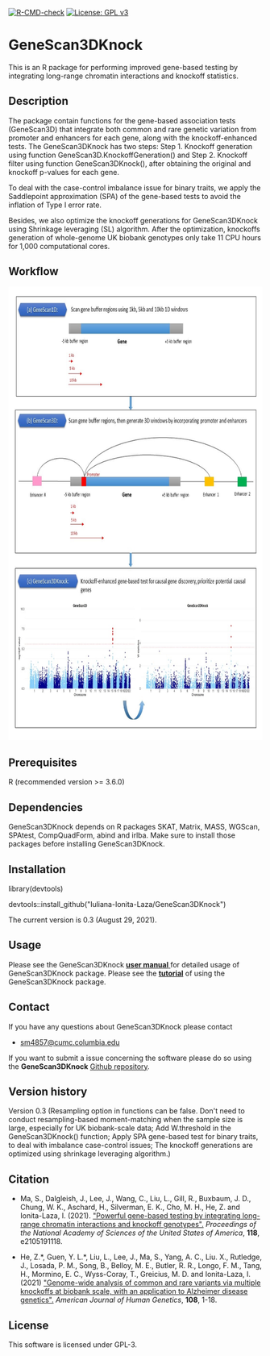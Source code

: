 [![R-CMD-check](https://github.com/Iuliana-Ionita-Laza/GeneScan3DKnock/workflows/R-CMD-check/badge.svg)](https://github.com/Iuliana-Ionita-Laza/GeneScan3DKnock/actions)
[![License: GPL v3](https://img.shields.io/badge/License-GPLv3-blue.svg)](https://www.gnu.org/licenses/gpl-3.0)
# GeneScan3DKnock 
This is an R package for performing improved gene-based testing by integrating long-range chromatin interactions and knockoff statistics.

## Description
The package contain functions for the gene-based association tests (GeneScan3D) that integrate both common and rare genetic variation from promoter and enhancers for each gene, along with the knockoff-enhanced tests. The GeneScan3DKnock has two steps: Step 1. Knockoff generation using function GeneScan3D.KnockoffGeneration() and Step 2. Knockoff filter using function GeneScan3DKnock(), after obtaining the original and knockoff p-values for each gene. 

To deal with the case-control imbalance issue for binary traits, we apply the Saddlepoint approximation (SPA) of the gene-based tests to avoid the inflation of Type I error rate. 

Besides, we also optimize the knockoff generations for GeneScan3DKnock using Shrinkage leveraging (SL) algorithm. After the optimization, knockoffs generation of whole-genome UK biobank genotypes only take 11 CPU hours for 1,000 computational cores.

## Workflow
<img src="https://github.com/Iuliana-Ionita-Laza/GeneScan3DKnock/blob/master/docs/Workflow.jpg" width="800" height="900">

## Prerequisites
R (recommended version >= 3.6.0)

## Dependencies
GeneScan3DKnock depends on R packages SKAT, Matrix, MASS, WGScan, SPAtest, CompQuadForm, abind and irlba. Make sure to install those packages before installing GeneScan3DKnock.
    
## Installation
library(devtools) 

devtools::install_github("Iuliana-Ionita-Laza/GeneScan3DKnock")

The current version is 0.3 (August 29, 2021).

## Usage
Please see the GeneScan3DKnock <a href="https://github.com/Iuliana-Ionita-Laza/GeneScan3DKnock/blob/master/docs/GeneScan3DKnock_0.3.pdf"> **user manual** </a> for detailed usage of GeneScan3DKnock package. Please see the <a href="https://htmlpreview.github.io/?https://github.com/Iuliana-Ionita-Laza/GeneScan3DKnock/blob/master/docs/GeneScan3DKnock_vignette.html">**tutorial**</a> of using the GeneScan3DKnock package.

## Contact
If you have any questions about GeneScan3DKnock please contact

- <sm4857@cumc.columbia.edu>

If you want to submit a issue concerning the software please do so using the **GeneScan3DKnock** [Github repository](https://github.com/Iuliana-Ionita-Laza/GeneScan3DKnock/issues).

## Version history
Version 0.3 (Resampling option in functions can be false. Don't need to conduct resampling-based moment-matching when the sample size is large, especially for UK biobank-scale data; Add W.threshold in the GeneScan3DKnock() function; Apply SPA gene-based test for binary traits, to deal with imbalance case-control issues; The knockoff generations are optimized using shrinkage leveraging algorithm.)

## Citation
* Ma, S., Dalgleish, J., Lee, J., Wang, C., Liu, L., Gill, R., Buxbaum, J. D., Chung, W. K., Aschard, H., Silverman, E. K., Cho, M. H., He, Z. and Ionita-Laza, I. (2021). ["Powerful gene-based testing by integrating long-range chromatin interactions and knockoff genotypes".](https://doi.org/10.1073/pnas.2105191118) _Proceedings of the National Academy of Sciences of the United States of America_, **118**, e2105191118.

* He, Z.\*, Guen, Y. L.\*, Liu, L., Lee, J., Ma, S., Yang, A. C.,  Liu. X., Rutledge, J., Losada, P. M., Song, B., Belloy, M. E., Butler, R. R., Longo, F. M., Tang, H., Mormino, E. C., Wyss-Coray, T., Greicius, M. D. and Ionita-Laza, I. (2021) ["Genome-wide analysis of common and rare variants via multiple knockoffs at biobank scale, with an application to Alzheimer disease genetics".](https://doi.org/10.1016/j.ajhg.2021.10.009) _American Journal of Human Genetics_, **108**, 1-18.

## License
This software is licensed under GPL-3.
